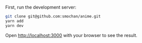 
First, run the development server:

```bash
git clone git@github.com:smochan/anime.git
yarn add
yarn dev
```

Open [http://localhost:3000](http://localhost:3000) with your browser to see the result.
